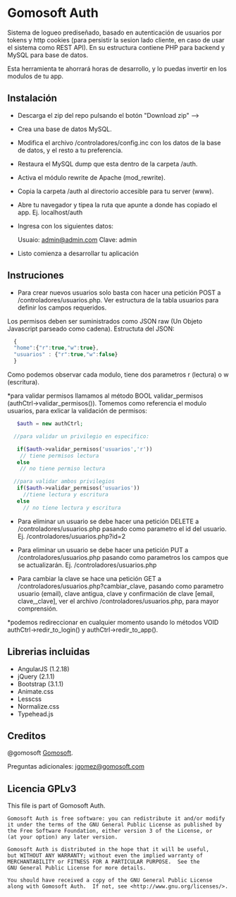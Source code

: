 Gomosoft Auth
=============

Sistema de logueo prediseñado, basado en autenticación de usuarios por tokens y http cookies (para persistir la sesion lado cliente, en caso de usar el sistema como REST API). En su estructura contiene PHP para backend y MySQL para base de datos. 

Esta herramienta te ahorrará horas de desarrollo, y lo puedas invertir en los modulos de tu app. 



Instalación
-----------

* Descarga el zip del repo pulsando el botón "Download zip" -->
* Crea una base de datos MySQL.
* Modifica el archivo /controladores/config.inc con los datos de la base de datos, y el resto a tu preferencia.
* Restaura el MySQL dump que esta dentro de la carpeta /auth.
* Activa el módulo rewrite de Apache (mod_rewrite).
* Copia la carpeta /auth al directorio accesible para tu server (www). 
* Abre tu navegador y tipea la ruta que apunte a donde has copiado el app. Ej. localhost/auth
* Ingresa con los siguientes datos:
 
  Usuaio: admin@admin.com
  Clave: admin

* Listo comienza a desarrollar tu aplicación


Instruciones
------------

* Para crear nuevos usuarios solo basta con hacer una petición POST a /controladores/usuarios.php. Ver estructura de la tabla usuarios para definir los campos requeridos.

Los permisos deben ser suministrados como JSON raw (Un Objeto Javascript parseado como cadena). Estructuta del JSON:


```javascript
  {
  "home":{"r":true,"w":true}, 
  "usuarios" : {"r":true,"w":false}
  }

```
Como podemos observar cada modulo, tiene dos parametros r (lectura) o w (escritura). 

 *para validar permisos llamamos al método BOOL validar_permisos (authCtrl->validar_permisos()). Tomemos como referencia el modulo usuarios, para exlicar la validación de permisos:
  

  ```php
     $auth = new authCtrl;

    //para validar un privilegio en especifico:

     if($auth->validar_permisos('usuarios','r'))
      // tiene permisos lectura
     else
      // no tiene permiso lectura

    //para validar ambos privilegios
     if($auth->validar_permisos('usuarios'))
       //tiene lectura y escritura
     else
       // no tiene lectura y escritura

   ```  


* Para eliminar un usuario se debe hacer una petición DELETE a /controladores/usuarios.php pasando como parametro el id del usuario. Ej. /controladores/usuarios.php?id=2

* Para eliminar un usuario se debe hacer una petición PUT a /controladores/usuarios.php pasando como parametros los campos que se actualizarán. Ej. /controladores/usuarios.php

* Para cambiar la clave se hace una petición GET a /controladores/usuarios.php?cambiar_clave, pasando como parametro usuario (email), clave antigua, clave y confirmación de clave [email, clave,_clave], ver el archivo /controladores/usuarios.php, para mayor comprensión.

*podemos redireccionar en cualquier momento usando lo métodos VOID authCtrl->redir_to_login() y authCtrl->redir_to_app().


Librerias incluidas
-------------------

* AngularJS (1.2.18)
* jQuery (2.1.1)
* Bootstrap (3.1.1)
* Animate.css
* Lesscss
* Normalize.css
* Typehead.js




Creditos
--------

@gomosoft [Gomosoft](http://gomosoft.com).

Preguntas adicionales: jgomez@gomosoft.com

Licencia GPLv3
--------------



This file is part of Gomosoft Auth.

    Gomosoft Auth is free software: you can redistribute it and/or modify
    it under the terms of the GNU General Public License as published by
    the Free Software Foundation, either version 3 of the License, or
    (at your option) any later version.

    Gomosoft Auth is distributed in the hope that it will be useful,
    but WITHOUT ANY WARRANTY; without even the implied warranty of
    MERCHANTABILITY or FITNESS FOR A PARTICULAR PURPOSE.  See the
    GNU General Public License for more details.

    You should have received a copy of the GNU General Public License
    along with Gomosoft Auth.  If not, see <http://www.gnu.org/licenses/>.